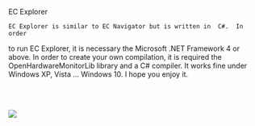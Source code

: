 </p>	EC Explorer

 	EC Explorer is similar to EC Navigator but is written in  C#.  In order
to run EC Explorer, it is necessary the Microsoft .NET Framework 4 or above. In 
order to create your own compilation, it is required the OpenHardwareMonitorLib 
library and a C# compiler. It works fine under Windows XP, Vista ... Windows 10. 
	I hope you enjoy it.
</p>
<br><br>
<p><img src="ECNavigator.jpg"></p>
<br><br>